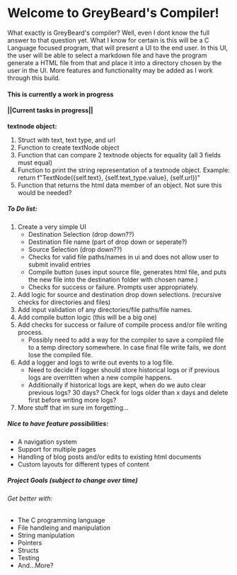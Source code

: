 # Welcome to GreyBeard's Compiler!
What exactly is GreyBeard's compiler? Well, even I dont know the full answer to that question yet. What I know for certain is this will be a C Language focused program, that will present a UI to the end user. In this UI, the user will be able to select a markdown file and have the program generate a HTML file from that and place it into a directory chosen by the user in the UI. More features and functionality may be added as I work through this build.

#### This is currently a work in progress

#### ||Current tasks in progress||
**textnode object:**
1. Struct with text, text type, and url
2. Function to create textNode object
3. Function that can compare 2 textnode objects for equality (all 3 fields must equal)
4. Function to print the string representation of a textnode object. Example: return f"TextNode({self.text}, {self.text_type.value}, {self.url})"
5. Function that returns the html data member of an object. Not sure this would be needed?

##### To Do list:
1. Create a very simple UI
    - Destination Selection (drop down??)
    - Destination file name (part of drop down or seperate?)
    - Source Selection (drop down??)
    - Checks for valid file paths/names in ui and does not allow user to submit invalid entries
    - Compile button (uses input source file, generates html file, and puts the new file into the destination folder with chosen name.)
    - Checks for success or failure. Prompts user appropriately.
2. Add logic for source and destination drop down selections. (recursive checks for directories and files)
3. Add input validation of any directories/file paths/file names.
4. Add compile button logic (this will be a big one)
5. Add checks for success or failure of compile process and/or file writing process.
    - Possibly need to add a way for the compiler to save a compiled file to a temp directory somewhere. In case final file write fails, we dont lose the compiled file.
6. Add a logger and logs to write out events to a log file.
    - Need to decide if logger should store historical logs or if previous logs are overritten when a new compile happens.
    - Additionally if historical logs are kept, when do we auto clear previous logs? 30 days? Check for logs older than x days and delete first before writing more logs?
7. More stuff that im sure im forgetting...

##### Nice to have feature possibilities:
- A navigation system
- Support for multiple pages
- Handling of blog posts and/or edits to existing html documents
- Custom layouts for different types of content

##### Project Goals (subject to change over time)
###### Get better with:
- The C programming language
- File handleing and manipulation
- String manipulation
- Pointers
- Structs
- Testing
- And...More?


